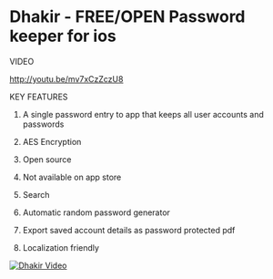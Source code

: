 Dhakir - FREE/OPEN Password keeper for ios
==========================================

VIDEO

http://youtu.be/mv7xCzZczU8

KEY FEATURES

1) A single password entry to app that keeps all user accounts and passwords

2) AES Encryption

3) Open source

4) Not available on app store

5) Search

6) Automatic random password generator

7) Export saved account details as password protected pdf

8) Localization friendly


[![Dhakir Video](http://img.youtube.com/vi/mv7xCzZczU8/0.jpg)](https://www.youtube.com/watch?v=mv7xCzZczU8)

